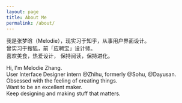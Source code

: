 ```yaml
---
layout: page
title: About Me
permalink: /about/
---
```


我是张梦晗（Melodie），现实习于知乎，从事用户界面设计。  
曾实习于搜狐，前「应聘宝」设计师。     
喜欢美食，热爱设计，
保持阅读，保持进化。

Hi, I'm Melodie Zhang.  
User Interface Designer intern @Zhihu, formerly @Sohu, @Dayusan.    
Obsessed with the feeling of creating things.  
Want to be an excellent maker.   
Keep designing and making stuff that matters.
